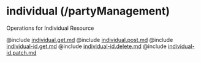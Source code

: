 <!--
    ATTENTION: This file was generated via gradle!
               Do NOT manually edit this file! Any such changes will be overwritten!
-->

# individual (/partyManagement)

Operations for Individual Resource

@include [individual.get.md](individual.get.md)
@include [individual.post.md](individual.post.md)
@include [individual-id.get.md](individual-id.get.md)
@include [individual-id.delete.md](individual-id.delete.md)
@include [individual-id.patch.md](individual-id.patch.md)
